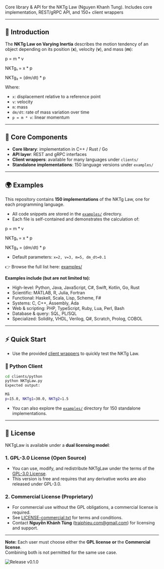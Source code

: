 
Core library & API for the NKTg Law (Nguyen Khanh Tung). Includes core implementation, REST/gRPC API, and 150+ client wrappers

---

## 📖 Introduction

The **NKTg Law on Varying Inertia** describes the motion tendency of an object depending on its position (**x**), velocity (**v**), and mass (**m**):

p = m * v

NKTg₁ = x * p

NKTg₂ = (dm/dt) * p

Where:
- `x`: displacement relative to a reference point  
- `v`: velocity  
- `m`: mass  
- `dm/dt`: rate of mass variation over time  
- `p = m * v`: linear momentum  

---

## 📂 Core Components

- **Core library**: implementation in C++ / Rust / Go  
- **API layer**: REST and gRPC interfaces  
- **Client wrappers**: available for many languages under `clients/`  
- **Standalone implementations**: 150 language versions under `examples/`

---

## 🌍 Examples

This repository contains **150 implementations** of the NKTg Law, one for each programming language.  

- All code snippets are stored in the [`examples/`](./examples) directory.  
- Each file is self-contained and demonstrates the calculation of:
  
p = m * v

NKTg₁ = x * p

NKTg₂ = (dm/dt) * p

- Default parameters: `x=2, v=3, m=5, dm_dt=0.1`

👉 Browse the full list here: [examples/](./examples)

**Examples include (but are not limited to):**

- High-level: Python, Java, JavaScript, C#, Swift, Kotlin, Go, Rust  
- Scientific: MATLAB, R, Julia, Fortran  
- Functional: Haskell, Scala, Lisp, Scheme, F#  
- Systems: C, C++, Assembly, Ada  
- Web & scripting: PHP, TypeScript, Ruby, Lua, Perl, Bash  
- Database & query: SQL, PL/SQL  
- Specialized: Solidity, VHDL, Verilog, Q#, Scratch, Prolog, COBOL  

---

## ⚡ Quick Start

- Use the provided [client wrappers](https://github.com/NKTgLaw/NKTgLaw/tree/main/clients) to quickly test the NKTg Law.

### 🐍 Python Client

```bash
cd clients/python
python NKTgLaw.py
Expected output:

Mã
p=15.0, NKTg1=30.0, NKTg2=1.5
```



- You can also explore the [`examples/`](https://github.com/NKTgLaw/NKTgLaw/tree/main/examples) directory for 150 standalone implementations.

---

## 📜 License

NKTgLaw is available under a **dual licensing model**:


### 1. GPL-3.0 License (Open Source)

- You can use, modify, and redistribute NKTgLaw under the terms of the [GPL-3.0 License](LICENSE).  
- This version is free and requires that any derivative works are also released under GPL-3.0.


### 2. Commercial License (Proprietary)

- For commercial use without the GPL obligations, a commercial license is required.  
- See [LICENSE-commercial.txt](LICENSE-commercial.txt) for terms and conditions.  
- Contact **Nguyễn Khánh Tùng** (traiphieu.com@gmail.com) for licensing and support.

---

**Note:** Each user must choose either the **GPL license** **or** the **Commercial license**.  
Combining both is not permitted for the same use case.

![Release v0.1.0](https://img.shields.io/github/v/release/NKTgLaw/nktg-law-library?label=Release)

